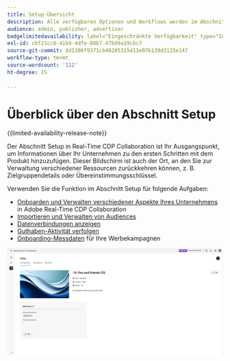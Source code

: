 ```yaml
---
title: Setup-Übersicht
description: Alle verfügbaren Optionen und Workflows werden im Abschnitt „Setup“ von Adobe Real-Time CDP Collaboration behandelt.
audience: admin, publisher, advertiser
badgelimitedavailability: label="Eingeschränkte Verfügbarkeit" type="Informative" url="https://helpx.adobe.com/legal/product-descriptions/real-time-customer-data-platform-collaboration.html newtab=true"
exl-id: cbf21cc8-41b4-4dfe-88b7-47bd9a19cbc7
source-git-commit: dd1386f9371cb40285315d11e07b139d3115e147
workflow-type: tm+mt
source-wordcount: '112'
ht-degree: 1%

---
```


# Überblick über den Abschnitt Setup

{{limited-availability-release-note}}

Der Abschnitt Setup in Real-Time CDP Collaboration ist Ihr Ausgangspunkt, um Informationen über Ihr Unternehmen zu den ersten Schritten mit dem Produkt hinzuzufügen. Dieser Bildschirm ist auch der Ort, an den Sie zur Verwaltung verschiedener Ressourcen zurückkehren können, z. B. Zielgruppendetails oder Übereinstimmungsschlüssel.

Verwenden Sie die Funktion im Abschnitt Setup für folgende Aufgaben:

* [Onboarden und Verwalten verschiedener Aspekte Ihres Unternehmens](/help/guide/setup/onboard-organization.md) in Adobe Real-Time CDP Collaboration
* [Importieren und Verwalten von Audiences](/help/guide/setup/onboard-audiences.md)
* [Datenverbindungen anzeigen](/help/guide/setup/manage-data-connection.md)
* [Guthaben-Aktivität verfolgen](/help/guide/setup/my-activity.md)
* [Onboarding-Messdaten](/help/guide/setup/onboard-measurement-data.md) für Ihre Werbekampagnen

<!--

* [Import and manage identity crosswalks](/help/guide/setup/identity-crosswalk.md) *(not part of the beta release)*

-->

![Setup-Seite](/help/assets/setup/setup-page.png)
